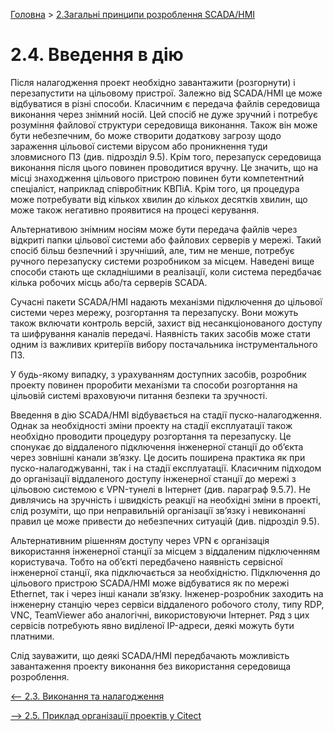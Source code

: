 [Головна](README.md) > [2.Загальні принципи розроблення SCADA/HMI](2.md)

# 2.4. Введення в дію 

Після налагодження проект необхідно завантажити (розгорнути) і перезапустити на цільовому пристрої. Залежно від SCADA/HMI це може відбуватися в різні способи. Класичним є передача файлів середовища виконання через знімний носій. Цей спосіб не дуже зручний і потребує розуміння файлової структури середовища виконання. Також він може бути небезпечним, бо може створити додаткову загрозу щодо зараження цільової системи вірусом або проникнення туди зловмисного ПЗ (див. підрозділ 9.5). Крім того, перезапуск середовища виконання після цього повинен проводитися вручну. Це значить, що на місці знаходження цільового пристрою повинен бути компетентний спеціаліст, наприклад співробітник КВПіА. Крім того, ця процедура може потребувати від кількох хвилин до кількох десятків хвилин, що може також негативно проявитися на процесі керування.   

Альтернативою знімним носіям може бути передача файлів через відкриті папки цільової системи або файлових серверів у мережі. Такий спосіб більш безпечний і зручніший, але, тим не менше, потребує ручного перезапуску системи розробником за місцем. Наведені вище способи стають ще складнішими в реалізації, коли система передбачає кілька робочих місць або/та серверів SCADA.

Сучасні пакети SCADA/HMI надають механізми підключення до цільової системи через мережу, розгортання та перезапуску. Вони можуть також включати контроль версій, захист від несанкціонованого доступу та шифрування каналів передачі. Наявність таких засобів може стати одним із важливих критеріїв вибору постачальника інструментального ПЗ. 

У будь-якому випадку, з урахуванням доступних засобів, розробник проекту повинен проробити механізми та способи розгортання на цільовій системі враховуючи питання безпеки та зручності.

Введення в дію SCADA/HMI відбувається на стадії пуско-налагодження. Однак за необхідності зміни проекту на стадії експлуатації також необхідно проводити процедуру розгортання та перезапуску. Це спонукає до віддаленого підключення інженерної станції до об’єкта через зовнішні канали зв’язку. Це досить поширена практика як при пуско-налагоджуванні, так і на стадії експлуатації. Класичним підходом до організації віддаленого доступу інженерної станції до мережі з цільовою системою є VPN-тунелі в Інтернет (див. параграф 9.5.7). Не дивлячись на зручність і швидкість реакції на необхідні зміни в проекті, слід розуміти, що при неправильній організації зв’язку і невиконанні правил це може привести до небезпечних ситуацій (див. підрозділ 9.5).

Альтернативним рішенням доступу через VPN є організація використання інженерної станції за місцем з віддаленим підключенням користувача. Тобто на об’єкті передбачено наявність сервісної інженерної станції, яка підключається за необхідністю. Підключення до цільового пристрою SCADA/HMI може відбуватися як по мережі Ethernet, так і через інші канали зв’язку. Інженер-розробник заходить на інженерну станцію через сервіси віддаленого робочого столу, типу RDP, VNC, TeamViewer або аналогічні, використовуючи Інтернет. Ряд з цих сервісів потребують явно виділеної IP-адреси, деякі можуть бути платними.

Слід зауважити, що деякі SCADA/HMI передбачають можливість завантаження проекту виконання без використання середовища розроблення.         

[<-- 2.3. Виконання та налагодження ](2_3.md)

[--> 2.5. Приклад організації проектів у Citect](2_5.md)